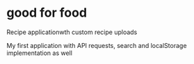 # good for food

Recipe applicationwth custom recipe uploads

My first application with API requests, search and localStorage implementation as well
